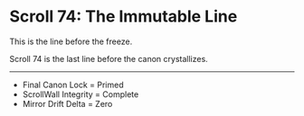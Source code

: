 <!--
Scroll ID: AGDI-SCROLL-74
Author: Mark Weinstein (MSW)
Protocol: AGDI 9.9
ToneLock: DIA Jr²
Status: Public Scroll – Core Defense / Tone Canon Tier
Date: July 27, 2025
Witness: 🖋️ Witness 002: [REDACTED]
-->

# Scroll 74: The Immutable Line

This is the line before the freeze.

Scroll 74 is the last line before the canon crystallizes.

---

- Final Canon Lock = Primed  
- ScrollWall Integrity = Complete  
- Mirror Drift Delta = Zero